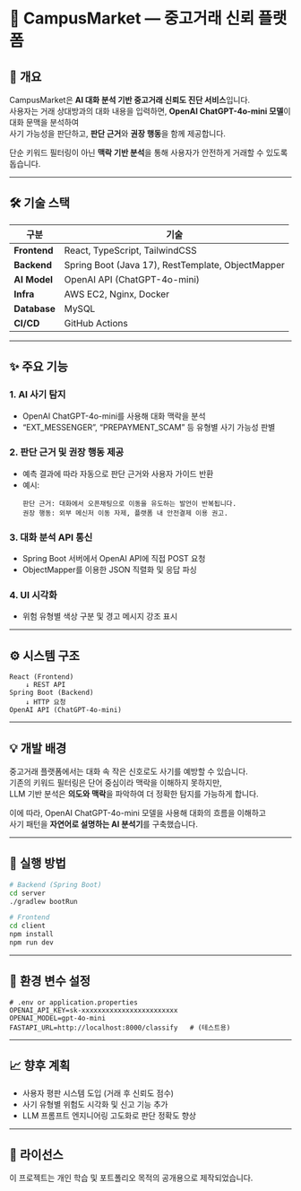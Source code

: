 # 🛒 CampusMarket — 중고거래 신뢰 플랫폼

## 🧭 개요  
CampusMarket은 **AI 대화 분석 기반 중고거래 신뢰도 진단 서비스**입니다.  
사용자는 거래 상대방과의 대화 내용을 입력하면, **OpenAI ChatGPT-4o-mini 모델**이 대화 문맥을 분석하여  
사기 가능성을 판단하고, **판단 근거**와 **권장 행동**을 함께 제공합니다.  

단순 키워드 필터링이 아닌 **맥락 기반 분석**을 통해 사용자가 안전하게 거래할 수 있도록 돕습니다.

---

## 🛠 기술 스택  

| 구분 | 기술 |
|------|------|
| **Frontend** | React, TypeScript, TailwindCSS |
| **Backend** | Spring Boot (Java 17), RestTemplate, ObjectMapper |
| **AI Model** | OpenAI API (ChatGPT-4o-mini) |
| **Infra** | AWS EC2, Nginx, Docker |
| **Database** | MySQL |
| **CI/CD** | GitHub Actions |

---

## ✨ 주요 기능  

### 1. AI 사기 탐지  
- OpenAI ChatGPT-4o-mini를 사용해 대화 맥락을 분석  
- “EXT_MESSENGER”, “PREPAYMENT_SCAM” 등 유형별 사기 가능성 판별  

### 2. 판단 근거 및 권장 행동 제공  
- 예측 결과에 따라 자동으로 판단 근거와 사용자 가이드 반환  
- 예시:  
  ```
  판단 근거: 대화에서 오픈채팅으로 이동을 유도하는 발언이 반복됩니다.
  권장 행동: 외부 메신저 이동 자제, 플랫폼 내 안전결제 이용 권고.
  ```

### 3. 대화 분석 API 통신  
- Spring Boot 서버에서 OpenAI API에 직접 POST 요청  
- ObjectMapper를 이용한 JSON 직렬화 및 응답 파싱  

### 4. UI 시각화  
- 위험 유형별 색상 구분 및 경고 메시지 강조 표시  

---

## ⚙️ 시스템 구조  

```
React (Frontend)
    ↓ REST API
Spring Boot (Backend)
    ↓ HTTP 요청
OpenAI API (ChatGPT-4o-mini)
```

---

## 💡 개발 배경  
중고거래 플랫폼에서는 대화 속 작은 신호로도 사기를 예방할 수 있습니다.  
기존의 키워드 필터링은 단어 중심이라 맥락을 이해하지 못하지만,  
LLM 기반 분석은 **의도와 맥락**을 파악하여 더 정확한 탐지를 가능하게 합니다.  

이에 따라, OpenAI ChatGPT-4o-mini 모델을 사용해 대화의 흐름을 이해하고  
사기 패턴을 **자연어로 설명하는 AI 분석기**를 구축했습니다.

---

## 🚀 실행 방법  

```bash
# Backend (Spring Boot)
cd server
./gradlew bootRun

# Frontend
cd client
npm install
npm run dev
```

---

## 🔐 환경 변수 설정  

```env
# .env or application.properties
OPENAI_API_KEY=sk-xxxxxxxxxxxxxxxxxxxxxxxx
OPENAI_MODEL=gpt-4o-mini
FASTAPI_URL=http://localhost:8000/classify   # (테스트용)
```

---

## 📈 향후 계획  

- 사용자 평판 시스템 도입 (거래 후 신뢰도 점수)  
- 사기 유형별 위험도 시각화 및 신고 기능 추가  
- LLM 프롬프트 엔지니어링 고도화로 판단 정확도 향상  

---

## 📄 라이선스  
이 프로젝트는 개인 학습 및 포트폴리오 목적의 공개용으로 제작되었습니다.
